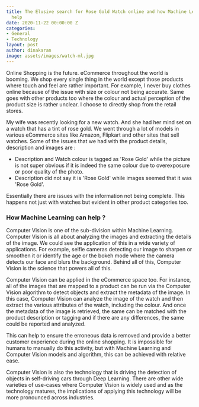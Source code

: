 ```yaml
---
title: The Elusive search for Rose Gold Watch online and how Machine Learning can
  help
date: 2020-11-22 00:00:00 Z
categories:
- General
- Technology
layout: post
author: dinakaran
image: assets/images/watch-ml.jpg
---
```


Online Shopping is the future. eCommerce throughout the world is booming. We shop every single thing in the world except those products where touch and feel are rather important. For example, I never buy clothes online because of the issue with size or colour not being accurate. Same goes with other products too where the colour and actual perception of the product size is rather unclear. I choose to directly shop from the retail stores.


My wife was recently looking for a new watch. And she had her mind set on a watch that has a tint of rose gold. We went through a lot of models in various eCommerce sites like Amazon, Flipkart and other sites that sell watches. Some of the issues that we had with the product details, description and images are : 

- Description and Watch colour is tagged as 'Rose Gold' while the picture is not super obvious if it is indeed the same colour due to overexposure or poor quality of the photo.
- Description did not say it is  'Rose Gold' while images seemed that it was 'Rose Gold'.


Essentially there are issues with the information not being complete. This happens not just with watches but evident in other product categories too. 

### How Machine Learning can help ?

Computer Vision is one of the sub-division within Machine Learning. Computer Vision is all about analyzing the images and extracting the details of the image. We could see the application of this in a wide variety of applications. For example, selfie cameras detecting our image to sharpen or smoothen it or identify the age  or the bokeh mode where the camera detects our face and blurs the background. Behind all of this, Computer Vision is the science that powers all of this. 

Computer Vision can be applied in the eCommerce space too. For instance, all of the images that are mapped to a product can be run via the Computer Vision algorithm to detect objects and extract the metadata of the image. In this case, Computer Vision can analyze the image of the watch and then extract the various attributes of the watch, including the colour. And once the metadata of the image is retrieved, the same can be matched with the product description or tagging and if there are any differences, the same could be reported and analyzed.   

This can help to ensure the erroneous data is removed and provide a better customer experience during the online shopping. It is impossible for humans to manually do this activity, but with Machine Learning and Computer Vision models and algorithm, this can be achieved with relative ease. 

Computer Vision is also the technology that is driving the detection of objects in self-driving cars through Deep Learning. There are other wide varieties of use-cases where Computer Vision is widely used and as the technology matures, the implications of applying this technology will be more pronounced across industries.
